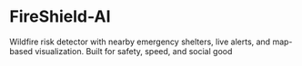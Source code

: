 # FireShield-AI
Wildfire risk detector with nearby emergency shelters, live alerts, and map-based visualization. Built for safety, speed, and social good
